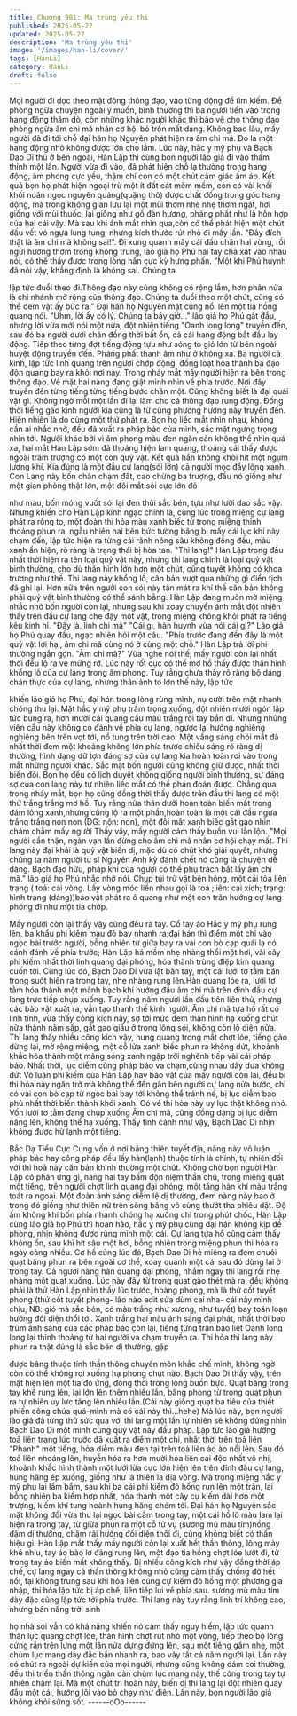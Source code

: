 ```yaml
---
title: Chương 981: Ma trùng yêu thi
published: 2025-05-22
updated: 2025-05-22
description: 'Ma trùng yêu thi'
image: '/images/han-li/cover/'
tags: [HanLi]
category: HanLi
draft: false
---
```


Mọi người đi dọc theo mặt đông thông đạo, vào từng động để tìm
kiếm.
Để phòng ngừa chuyện ngoài ý muốn, bình thường thì ba người
tiến vào trong hang động thăm dò, còn những khác người khác
thì bảo vệ cho thông đạo phòng ngừa âm chi mã nhân cơ hội bỏ
trốn mất dạng.
Không bao lâu, mấy người đã đi tới chỗ đại hán họ Nguyên phát
hiện ra âm chi mã. Đó là một hang động nhỏ không được lớn cho
lắm.
Lúc này, hắc y mỹ phụ và Bạch Dao Di thủ ở bên ngoài, Hàn Lập
thì cùng bọn người lão giả đi vào thám thính một lần.
Người vừa đi vào, đã phát hiện chỗ lạ thường trong hang động,
âm phong cực yếu, thậm chí còn có một chút cảm giác ấm áp.
Kết quả bọn họ phát hiện ngoại trừ một ít đất cát mềm mềm, còn
có vài khối khối noãn ngọc nguyên quáng(quặng thô) được chất
đống trong góc hang động, mà trong không gian lưu lại một mùi
thơm nhè nhẹ thơm ngát, hơi giống với mùi thuốc, lại giống như
gỗ đàn hương, phảng phất như là hỗn hợp của hai cái vậy.
Mà sau khi ánh mắt nhìn qua,còn có thể phát hiện một chút dấu
vết vó ngựa lung tung, nhưng kích thước rút nhỏ đi mấy lần.
"Đây đích thật là âm chi mã không sai!". Đi xung quanh mấy cái
đấu chân hai vòng, rồi ngửi hương thơm trong không trung, lão
giả họ Phú hai tay chà xát vào nhau nói, có thể thấy được trong
lòng hắn cực kỳ hưng phấn.
"Một khi Phú huynh đã nói vậy, khẳng định là không sai. Chúng ta

lập tức đuổi theo đi.Thông đạo này cũng không có rộng lắm, hơn
phân nửa là chi nhánh mở rộng của thông đạo. Chúng ta đuổi
theo một chút, cũng có thể đem vật ấy bức ra." Đại hán họ
Nguyên mặt cũng nổi lên một tia hồng quang nói.
"Uhm, lời ấy có lý. Chúng ta bây giờ..." lão giả họ Phú gật đầu,
nhưng lời vừa mới nói một nửa, đột nhiên tiếng "Oanh long long"
truyền đến, sau đó ba người dưới chân đồng thời bất ổn, cả cái
hang động bắt đầu lay động.
Tiếp theo từng đợt tiếng động tựu như sóng to gió lớn từ bên
ngoài huyệt động truyền đến. Phảng phất thanh âm như ở không
xa.
Ba người cả kinh, lập tức linh quang trên người chớp động, đồng
loạt hóa thành ba đạo độn quang bay ra khỏi nơi này.
Trong nháy mắt mấy người hiện ra bên trong thông đạo. Vẻ mặt
hai nàng đang giật mình nhìn về phía trước.
Nơi đây truyền đến từng tiếng từng tiếng bước chân một. Cũng
không biết là đại quái vật gì. Không ngờ mỗi một lần đi lại làm cho
cả thông đạo rung động. Đồng thời tiếng gào kinh người kia cũng
là từ cùng phương hướng này truyền đến. Hiển nhiên là do cùng
một thứ phát ra.
Bọn họ liếc mắt nhìn nhau, không cần ai nhắc nhở, đều đã xuất ra
pháp bảo của mình, sắc mặt ngưng trọng nhìn tới.
Người khác bởi vì âm phong màu đen ngăn cản không thể nhìn
quá xa, hai mắt Hàn Lập sớm đã thoáng hiện lam quang, thoáng
cái thấy được ngoài trăm trượng có một con quỷ vật.
Kết quả hắn không khỏi hít một ngụm lương khí.
Kia đúng là một đầu cự lang(sói lớn) cả người mọc đầy lông
xanh.
Con Lang này bốn chân chạm đất, cao chừng ba trượng, đầu nó
giống như một gian phòng thật lớn, một đôi mắt sói cực lớn đỏ

như máu, bốn móng vuốt sói lại đen thùi sắc bén, tựu như lưỡi
dao sắc vậy.
Nhưng khiến cho Hàn Lập kinh ngạc chính là, cùng lúc trong
miệng cự lang phát ra rống to, một đoàn thi hỏa màu xanh biếc từ
trong miệng thỉnh thoảng phun ra, ngẫu nhiên hai bên bức tường
băng bị mấy cái lục khí này chạm đến, lập tức hiện ra từng cái
rãnh nông sâu không đồng đều, màu xanh ẩn hiện, rõ ràng là
trạng thái bị hòa tan.
"Thi lang!"
Hàn Lập trong đầu nhất thời hiện ra tên loại quỷ vật này, nhưng
thi lang chính là loại quỷ vật bình thường, cho dù thân hình lớn
hơn một chút, cũng tuyệt không có khoa trương như thế. Thi lang
này khổng lồ, căn bản vượt qua những gì điển tịch đã ghi lại. Hơn
nữa trên người con sói này tản mát ra khí thế căn bản không phải
quỷ vật bình thường có thể sánh bằng.
Hàn Lập đang muốn mở miệng nhắc nhở bốn người còn lại,
nhưng sau khi xoay chuyển ánh mắt đột nhiên thấy trên đầu cự
lang che đậy một vật, trong miệng không khỏi phát ra tiếng kêu
kinh hỉ.
"Đây là. linh chi mã"
"Cái gì, hàn huynh vừa nói cái gì?" Lão giả họ Phú quay đầu,
ngạc nhiên hỏi một câu.
"Phía trước đang đến đây là một quỷ vật lợi hại, âm chi mã cùng
nó ở cùng một chỗ." Hàn Lập trả lời phi thường ngắn gọn.
"Âm chi mã?"
Vừa nghe nói thế, mấy người còn lại nhất thời đều lộ ra vẻ mừng
rỡ.
Lúc này rốt cục có thể mơ hồ thấy được thân hình khổng lồ của
cự lang trong âm phong. Tuy rằng chưa thấy rõ ràng bộ dáng
chân thực của cự lang, nhưng thân ảnh to lớn thế này, lập tức

khiến lão giả họ Phú, đại hán trong lòng rùng mình, nụ cười trên
mặt nhanh chóng thu lại.
Mặt hắc y mỹ phụ trầm trọng xuống, đột nhiên mười ngón lập tức
bung ra, hơn mười cái quang cầu màu trắng rời tay bắn đi. Nhưng
những viên cầu này không có đánh về phía cự lang, ngược lại
hướng nghiêng nghiêng bên trên vọt tới, nổ tung trên trời cao.
Một vầng sáng chói mắt đã nhất thời đem một khoảng không lớn
phía trước chiếu sáng rõ ràng dị thường, hình dạng dữ tợn đáng
sợ của cự lang kia hoàn toàn rơi vào trong mắt những người
khác.
Sắc mặt bốn người cũng không giữ được, nhất thời biến đổi.
Bọn họ đều có lịch duyệt không giống người bình thường, sự
đáng sợ của con lang này tự nhiên liếc mắt có thể phán đoán
được.
Chẳng qua trong nháy mắt, bọn họ cũng đồng thời thấy được trên
đầu thi lang có một thứ trắng trắng mơ hồ.
Tuy rằng nửa thân dưới hoàn toàn biến mất trong đám lông
xanh,nhưng cũng lộ ra một phần,hoàn toàn là một cái đầu ngựa
trắng trắng non non (DG: nộn: non), một đôi mắt xanh biếc gắt
gao nhìn chằm chằm mấy người
Thấy vậy, mấy người cảm thấy buồn vui lẫn lộn.
"Mọi người cẩn thận, ngàn vạn lần đừng cho âm chi mã nhân cơ
hội chạy mất. Thi lang này đại khái là quỷ vật biến dị, mặc dù có
chút khó giải quyết, nhưng chúng ta năm người tu sĩ Nguyên Anh
kỳ đánh chết nó cũng là chuyện dễ dàng. Bạch đạo hữu, pháp khí
của ngươi có thể phụ trách bắt lấy âm chi mã." lão giả họ Phú
nhắc nhở nói.
Chụp túi trữ vật bên hông, một cái tỏa liên trạng ( toả: cái vòng.
Lấy vòng móc liền nhau gọi là toả ;liên: cái xích; trạng: hình trạng
(dáng))bảo vật phát ra ô quang như một con trăn hướng cự lang
phóng đi như một tia chớp.

Mấy người còn lại thấy vậy cũng đều ra tay.
Cổ tay áo Hắc y mỹ phụ rung lên, ba khẩu phi kiếm màu đỏ bay
nhanh ra;đại hán thì điểm một chỉ vào ngọc bài trước người, bỗng
nhiên từ giữa bay ra vài con bò cạp quái lạ có cánh đánh về phía
trước; Hàn Lập há mồm nhẹ nhàng thổi một hơi, vài cây phi kiếm
nhất thời linh quang đại phóng, hóa thành trùng điệp kim quang
cuốn tới.
Cùng lúc đó, Bạch Dao Di vừa lật bàn tay, một cái lưới tơ tằm bán
trong suốt hiện ra trong tay, nhẹ nhàng rung lên.Hàn quang lóe ra,
lưới tơ tằm hóa thành một mảnh bạch khí hướng đầu âm chi mã
trên đỉnh đầu cự lang trực tiếp chụp xuống.
Tuy rằng năm người lần đầu tiên liên thủ, nhưng các bảo vật xuất
ra, vẫn tạo thanh thế kinh người.
Âm chi mã tựa hồ rất có linh tính, vừa thấy công kích này, sợ tới
mức đem thân hình hạ xuống chút nữa thành nằm sấp, gắt gao
giấu ở trong lông sói, không còn lộ diện nữa.
Thi lang thấy nhiều công kích vậy, hung quang trong mắt chợt lóe,
tiếng gào dừng lại, mở rộng miệng, một cỗ lửa xanh biếc phun ra
không dứt, khoảnh khắc hóa thành một mảng sóng xanh ngập trời
nghênh tiếp vài cái pháp bảo.
Nhất thời, lục diễm cùng pháp bảo va chạm,cùng nhau dây dưa
không dứt
Vô luận phi kiếm của Hàn Lập hay bảo vật của mấy người còn lại,
đều bị thi hỏa này ngăn trở mà không thể đến gần bên người cự
lang nửa bước, chỉ có vài con bò cạp từ ngọc bài bay tới không
thể tránh né, bị lục diễm bao phủ nhất thời biến thành khói xanh.
Có vẻ thi hỏa này uy lực thật không nhỏ.
Vốn lưới tơ tằm đang chụp xuống Âm chi mã, cũng đồng dạng bị
lục diễm nâng lên, không thể hạ xuống. Thấy tình cảnh như vậy,
Bạch Dao Di nhịn không được hừ lạnh một tiếng.

Bắc Dạ Tiểu Cực Cung vốn ở nơi băng thiên tuyết địa, nàng này
vô luận pháp bảo hay công pháp đều lấy hàn(lạnh) thuộc tính là
chính, tự nhiên đối với thi hoả này căn bản khinh thường một
chút.
Không chờ bọn người Hàn Lập có phản ứng gì, nàng hai tay bấm
độn niệm thần chú, trong miệng quát một tiếng, trên người chợt
linh quang đại phóng, một tầng hàn khí màu trắng toát ra ngoài.
Một đoàn ánh sáng diễm lệ dị thường, đem nàng này bao ở trong
đó giống như thiên nữ trên sông băng vô cùng thướt tha phiêu
dật.
Độ ấm không khí bốn phía nhanh chóng hạ xuống chỉ trong phút
chốc, Hàn Lập cùng lão giả họ Phú thì hoàn hảo, hắc y mỹ phụ
cùng đại hán không kịp đề phòng, nhịn không được rùng mình
một cái.
Cự lang tựa hồ cũng cảm thấy không ổn, sau khi hít sâu một hơi,
bỗng nhiên trong miệng phun thi hỏa ra ngày càng nhiều.
Cơ hồ cùng lúc đó, Bạch Dao Di hé miệng ra đem chuôi quạt
băng phun ra bên ngoài cơ thể, xoay quanh một cái sau đó dừng
lại ở trong tay.
Cả người nàng hàn quang đại phóng, nhắm ngay thi lang rồi nhẹ
nhàng một quạt xuống.
Lúc này đây từ trong quạt gào thét mà ra, đều không phải là thứ
Hàn Lập nhìn thấy lúc trước, hoàng phong, mà là thứ cốt tuyết
phong (thứ cốt tuyết phong- lão nào edit sửa dùm cai nha- cái này
mình chịu, NB: gió mà sắc bén, có màu trắng như xương, như
tuyết) bay toán loạn hướng đối diện thổi tới.
Xanh trắng hai màu ánh sáng đại phát, nhất thời bao trùm ánh
sáng của các pháp bảo còn lại, tiếng từng trận bạo liệt Oanh long
long lại thỉnh thoảng từ hai người va chạm truyền ra.
Thi hỏa thi lang này phun ra thật đúng là sắc bén dị thường, gặp

được băng thuộc tính thần thông chuyên môn khắc chế mình,
không ngờ còn có thể không rơi xuống hạ phong chút nào. Bạch
Dao Di thấy vậy, trên mặt hiện lên một tia đỏ ửng, đồng thời trong
lòng buồn bực. Quạt băng trong tay khẽ rung lên, lại lớn lên thêm
nhiều lần, băng phong từ trong quạt phun ra tự nhiên uy lực tăng
lên nhiều lần.(Cái này giống quạt ba tiêu của thiết phiến công
chúa quá-mình mà có cái này thì…hehe)
Mà lúc này, bọn người lão giả đã từng thử sức qua với thi lang
một lần tự nhiên sẽ không đứng nhìn Bạch Dao Di một mình cùng
quỷ vật này đấu pháp.
Lập tức lão giả hướng toả liên trạng lúc trước đã xuất ra điểm một
chỉ, nhất thời trên toả liên "Phanh" một tiếng, hỏa diễm màu đen
tại trên toả liên ào ào nổi lên. Sau đó toả liên nhoáng lên, huyễn
hóa ra hơn mười hỏa liên cái độc nhất vô nhị, khoảnh khắc hình
thành một lưới lửa cực lớn hiện lên trên đỉnh đầu cự lang, hung
hăng ép xuống, giống như là thiên la địa võng.
Mà trong miệng hắc y mỹ phụ lại lẩm bẩm, sau khi ba cái phi kiếm
đỏ hồng run lên một trận, lại bỗng nhiên ba kiếm hợp nhất, hóa
thành một cây cự kiếm dài hơn một trượng, kiếm khí tung hoành
hung hăng chém tới.
Đại hán họ Nguyên sắc mặt không đổi vừa thu lại ngọc bài cầm
trong tay, một cái hồ lô màu lam lại hiện ra trong tay, từ giữa phun
ra một cỗ tử vụ (sương mù màu tím)nồng đậm dị thường, chậm
rãi hướng đối diện thổi đi, cũng không biết có thần hiệu gì.
Hàn Lập mắt thấy mấy người còn lại xuất hết thần thông, lông
mày khẽ nhíu, tay áo bào lơ đãng rung lên, một đạo tia hồng chợt
lóe lướt đi, từ trong tay áo biến mất không thấy.
Bị nhiều công kích như vậy đồng thời áp chế, cự lang ngay cả
thần thông không nhỏ cũng cảm thấy chống đỡ hết nổi, tại không
trung sau khi hỏa liên cùng cự kiếm đỏ hồng một phương gia
nhập, thi hỏa lập tức bị áp chế, liên tiếp lui về phía sau. sương mù
màu tím dày đặc cũng lập tức tới phía trước.
Thi lang này tuy rằng linh trí không cao, nhưng bản năng trời sinh

họ nhà sói vẫn có khả năng khiến nó cảm thấy nguy hiểm, lập tức
quanh thân lục quang chợt lóe, thân hình chợt rút nhỏ một vòng,
tiếp theo bộ lông cứng rắn trên lưng một lần nửa dựng đứng lên,
sau một tiếng gầm nhẹ, một chùm lục mang dày đặc bắn nhanh
ra, bao vây tất cả năm người lại.
Lần này có chút ra ngoài dự kiến của mọi người, nhưng cũng
không dám coi thường, đều thi triển thần thông ngăn cản chùm
lục mang này, thế công trong tay tự nhiên chậm lại. Mà một chút
trì hoãn này, biến dị thi lang lại đột nhiên quay đầu một cái, hướng
lối vào bỏ chạy như điên.
Lần này, bọn người lão giả không khỏi sửng sốt.
------oOo------
